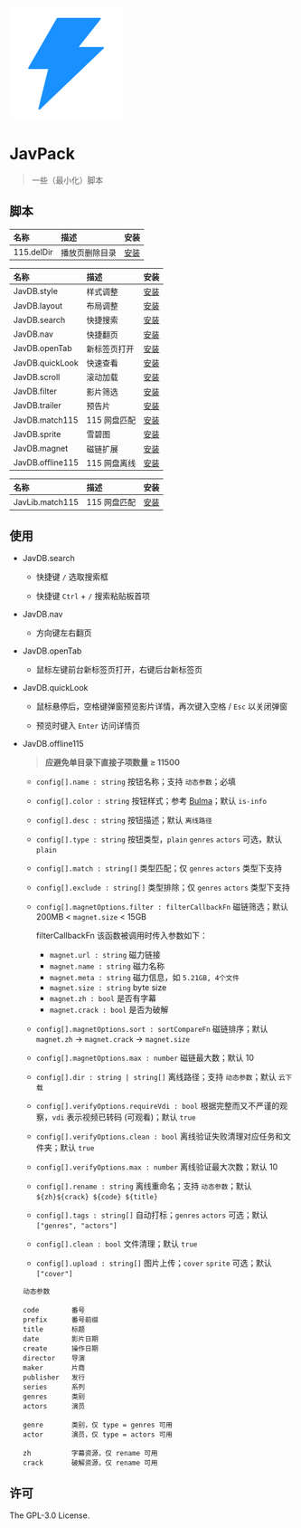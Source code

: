 ![JavPack](./assets/icon.png)

# JavPack

> 一些（最小化）脚本

## 脚本

| 名称       | 描述           | 安装                                                                         |
| :--------- | :------------- | :--------------------------------------------------------------------------- |
| 115.delDir | 播放页删除目录 | [安装](https://github.com/bolin-dev/JavPack/raw/main/115/115.delDir.user.js) |

| 名称             | 描述         | 安装                                                                                 |
| :--------------- | :----------- | :----------------------------------------------------------------------------------- |
| JavDB.style      | 样式调整     | [安装](https://github.com/bolin-dev/JavPack/raw/main/javdb/JavDB.style.user.js)      |
| JavDB.layout     | 布局调整     | [安装](https://github.com/bolin-dev/JavPack/raw/main/javdb/JavDB.layout.user.js)     |
| JavDB.search     | 快捷搜索     | [安装](https://github.com/bolin-dev/JavPack/raw/main/javdb/JavDB.search.user.js)     |
| JavDB.nav        | 快捷翻页     | [安装](https://github.com/bolin-dev/JavPack/raw/main/javdb/JavDB.nav.user.js)        |
| JavDB.openTab    | 新标签页打开 | [安装](https://github.com/bolin-dev/JavPack/raw/main/javdb/JavDB.openTab.user.js)    |
| JavDB.quickLook  | 快速查看     | [安装](https://github.com/bolin-dev/JavPack/raw/main/javdb/JavDB.quickLook.user.js)  |
| JavDB.scroll     | 滚动加载     | [安装](https://github.com/bolin-dev/JavPack/raw/main/javdb/JavDB.scroll.user.js)     |
| JavDB.filter     | 影片筛选     | [安装](https://github.com/bolin-dev/JavPack/raw/main/javdb/JavDB.filter.user.js)     |
| JavDB.trailer    | 预告片       | [安装](https://github.com/bolin-dev/JavPack/raw/main/javdb/JavDB.trailer.user.js)    |
| JavDB.match115   | 115 网盘匹配 | [安装](https://github.com/bolin-dev/JavPack/raw/main/javdb/JavDB.match115.user.js)   |
| JavDB.sprite     | 雪碧图       | [安装](https://github.com/bolin-dev/JavPack/raw/main/javdb/JavDB.sprite.user.js)     |
| JavDB.magnet     | 磁链扩展     | [安装](https://github.com/bolin-dev/JavPack/raw/main/javdb/JavDB.magnet.user.js)     |
| JavDB.offline115 | 115 网盘离线 | [安装](https://github.com/bolin-dev/JavPack/raw/main/javdb/JavDB.offline115.user.js) |

| 名称            | 描述         | 安装                                                                                 |
| :-------------- | :----------- | :----------------------------------------------------------------------------------- |
| JavLib.match115 | 115 网盘匹配 | [安装](https://github.com/bolin-dev/JavPack/raw/main/javlib/JavLib.match115.user.js) |

## 使用

- JavDB.search

  - 快捷键 `/` 选取搜索框

  - 快捷键 `Ctrl` + `/` 搜索粘贴板首项

- JavDB.nav

  - 方向键左右翻页

- JavDB.openTab

  - 鼠标左键前台新标签页打开，右键后台新标签页

- JavDB.quickLook

  - 鼠标悬停后，空格键弹窗预览影片详情，再次键入空格 / `Esc` 以关闭弹窗

  - 预览时键入 `Enter` 访问详情页

- JavDB.offline115

  > **应避免单目录下直接子项数量 ≥ 11500**

  - `config[].name : string` 按钮名称；支持 `动态参数`；必填

  - `config[].color : string` 按钮样式；参考 [Bulma](https://bulma.io/documentation/elements/button/#colors)；默认 `is-info`

  - `config[].desc : string` 按钮描述；默认 `离线路径`

  - `config[].type : string` 按钮类型，`plain` `genres` `actors` 可选，默认 `plain`

  - `config[].match : string[]` 类型匹配；仅 `genres` `actors` 类型下支持

  - `config[].exclude : string[]` 类型排除；仅 `genres` `actors` 类型下支持

  - `config[].magnetOptions.filter : filterCallbackFn` 磁链筛选；默认 200MB < `magnet.size` < 15GB

    filterCallbackFn 该函数被调用时传入参数如下：

    - `magnet.url : string` 磁力链接
    - `magnet.name : string` 磁力名称
    - `magnet.meta : string` 磁力信息，如 `5.21GB, 4个文件`
    - `magnet.size : string` byte size
    - `magnet.zh : bool` 是否有字幕
    - `magnet.crack : bool` 是否为破解

  - `config[].magnetOptions.sort : sortCompareFn` 磁链排序；默认 `magnet.zh` → `magnet.crack` → `magnet.size`

  - `config[].magnetOptions.max : number` 磁链最大数；默认 10

  - `config[].dir : string | string[]` 离线路径；支持 `动态参数`；默认 `云下载`

  - `config[].verifyOptions.requireVdi : bool` 根据完整而又不严谨的观察，`vdi` 表示视频已转码 (可观看)；默认 `true`

  - `config[].verifyOptions.clean : bool` 离线验证失败清理对应任务和文件夹；默认 `true`

  - `config[].verifyOptions.max : number` 离线验证最大次数；默认 10

  - `config[].rename : string` 离线重命名；支持 `动态参数`；默认 `${zh}${crack} ${code} ${title}`

  - `config[].tags : string[]` 自动打标；`genres` `actors` 可选；默认 `["genres", "actors"]`

  - `config[].clean : bool` 文件清理；默认 `true`

  - `config[].upload : string[]` 图片上传；`cover` `sprite` 可选；默认 `["cover"]`

  ```
  动态参数

  code        番号
  prefix      番号前缀
  title       标题
  date        影片日期
  create      操作日期
  director    导演
  maker       片商
  publisher   发行
  series      系列
  genres      类别
  actors      演员

  genre       类别，仅 type = genres 可用
  actor       演员，仅 type = actors 可用

  zh          字幕资源，仅 rename 可用
  crack       破解资源，仅 rename 可用
  ```

## 许可

The GPL-3.0 License.
